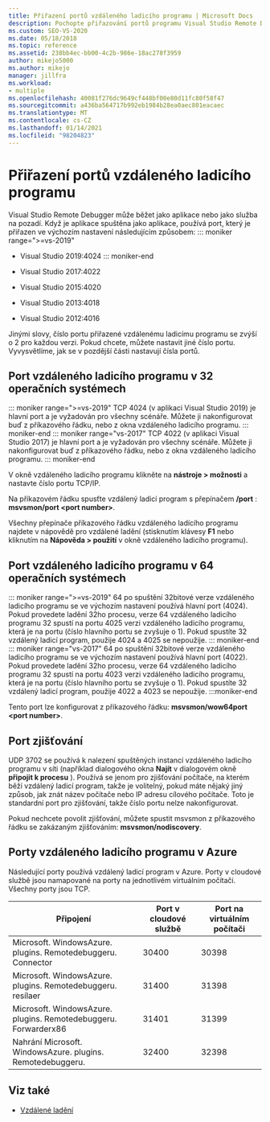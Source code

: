 ```yaml
---
title: Přiřazení portů vzdáleného ladicího programu | Microsoft Docs
description: Pochopte přiřazování portů programu Visual Studio Remote Debugger na 32 operačních systémech, 64 operačních systémů a Azure. Přečtěte si o portu zjišťování.
ms.custom: SEO-VS-2020
ms.date: 05/18/2018
ms.topic: reference
ms.assetid: 238bb4ec-bb00-4c2b-986e-18ac278f3959
author: mikejo5000
ms.author: mikejo
manager: jillfra
ms.workload:
- multiple
ms.openlocfilehash: 40081f276dc9649cf448bf00e80d11fc80f58f47
ms.sourcegitcommit: a436ba564717b992eb1984b28ea0aec801eacaec
ms.translationtype: MT
ms.contentlocale: cs-CZ
ms.lasthandoff: 01/14/2021
ms.locfileid: "98204823"
---
```

# <a name="remote-debugger-port-assignments"></a>Přiřazení portů vzdáleného ladicího programu
Visual Studio Remote Debugger může běžet jako aplikace nebo jako služba na pozadí. Když je aplikace spuštěna jako aplikace, používá port, který je přiřazen ve výchozím nastavení následujícím způsobem:
::: moniker range=">=vs-2019"
- Visual Studio 2019:4024
::: moniker-end
- Visual Studio 2017:4022

- Visual Studio 2015:4020

- Visual Studio 2013:4018

- Visual Studio 2012:4016

Jinými slovy, číslo portu přiřazené vzdálenému ladicímu programu se zvýší o 2 pro každou verzi. Pokud chcete, můžete nastavit jiné číslo portu. Vyvysvětlíme, jak se v pozdější části nastavují čísla portů.

## <a name="the-remote-debugger-port-on-32-bit-operating-systems"></a>Port vzdáleného ladicího programu v 32 operačních systémech

::: moniker range=">=vs-2019"
 TCP 4024 (v aplikaci Visual Studio 2019) je hlavní port a je vyžadován pro všechny scénáře. Můžete ji nakonfigurovat buď z příkazového řádku, nebo z okna vzdáleného ladicího programu.
::: moniker-end
::: moniker range="vs-2017"
 TCP 4022 (v aplikaci Visual Studio 2017) je hlavní port a je vyžadován pro všechny scénáře. Můžete ji nakonfigurovat buď z příkazového řádku, nebo z okna vzdáleného ladicího programu.
::: moniker-end

 V okně vzdáleného ladicího programu klikněte na **nástroje > možnosti** a nastavte číslo portu TCP/IP.

 Na příkazovém řádku spusťte vzdálený ladicí program s přepínačem **/port** : **msvsmon/port \<port number>**.

 Všechny přepínače příkazového řádku vzdáleného ladícího programu najdete v nápovědě pro vzdálené ladění (stisknutím klávesy **F1** nebo kliknutím na **Nápověda > použití** v okně vzdáleného ladicího programu).

## <a name="the-remote-debugger-port-on-64-bit-operating-systems"></a>Port vzdáleného ladicího programu v 64 operačních systémech
::: moniker range=">=vs-2019"
 64 po spuštění 32bitové verze vzdáleného ladicího programu se ve výchozím nastavení používá hlavní port (4024).  Pokud provedete ladění 32ho procesu, verze 64 vzdáleného ladicího programu 32 spustí na portu 4025 verzi vzdáleného ladicího programu, která je na portu (číslo hlavního portu se zvyšuje o 1). Pokud spustíte 32 vzdálený ladicí program, použije 4024 a 4025 se nepoužije.
::: moniker-end
::: moniker range="vs-2017"
 64 po spuštění 32bitové verze vzdáleného ladicího programu se ve výchozím nastavení používá hlavní port (4022).  Pokud provedete ladění 32ho procesu, verze 64 vzdáleného ladicího programu 32 spustí na portu 4023 verzi vzdáleného ladicího programu, která je na portu (číslo hlavního portu se zvyšuje o 1). Pokud spustíte 32 vzdálený ladicí program, použije 4022 a 4023 se nepoužije.
:::moniker-end

 Tento port lze konfigurovat z příkazového řádku: **msvsmon/wow64port \<port number>**.

## <a name="the-discovery-port"></a>Port zjišťování
 UDP 3702 se používá k nalezení spuštěných instancí vzdáleného ladicího programu v síti (například dialogového okna **Najít** v dialogovém okně **připojit k procesu** ). Používá se jenom pro zjišťování počítače, na kterém běží vzdálený ladicí program, takže je volitelný, pokud máte nějaký jiný způsob, jak znát název počítače nebo IP adresu cílového počítače. Toto je standardní port pro zjišťování, takže číslo portu nelze nakonfigurovat.

 Pokud nechcete povolit zjišťování, můžete spustit msvsmon z příkazového řádku se zakázaným zjišťováním:  **msvsmon/nodiscovery**.

## <a name="remote-debugger-ports-on-azure"></a>Porty vzdáleného ladicího programu v Azure
 Následující porty používá vzdálený ladicí program v Azure. Porty v cloudové službě jsou namapované na porty na jednotlivém virtuálním počítači. Všechny porty jsou TCP.

|Připojení|Port v cloudové službě|Port na virtuálním počítači|
|-|-|-|
|Microsoft. WindowsAzure. plugins. Remotedebuggeru. Connector|30400|30398|
|Microsoft. WindowsAzure. plugins. Remotedebuggeru. resílaer|31400|31398|
|Microsoft. WindowsAzure. plugins. Remotedebuggeru. Forwarderx86|31401|31399|
|Nahrání Microsoft. WindowsAzure. plugins. Remotedebuggeru.|32400|32398|

## <a name="see-also"></a>Viz také
- [Vzdálené ladění](../debugger/remote-debugging.md)
